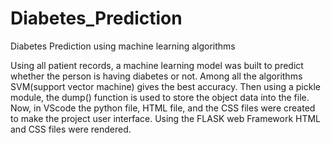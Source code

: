 # Diabetes_Prediction
Diabetes Prediction using machine learning algorithms

Using all patient records, a machine learning model was built to predict whether the person is having diabetes or not.
Among all the algorithms SVM(support vector machine) gives the  best accuracy. 
Then using a pickle module, the dump() function is used to store the object data into the file.
Now, in VScode the python file, HTML file, and the CSS files were created to make the project user interface.
Using the FLASK web Framework HTML and CSS files were rendered. 


